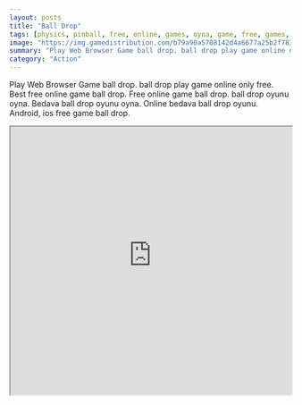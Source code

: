 ```yaml
---
layout: posts
title: "Ball Drop"
tags: [physics, pinball, free, online, games, oyna, game, free, games, play, play, games]
image: "https://img.gamedistribution.com/b79a90a5708142d4a6677a25b2f78354-512x384.jpeg"
summary: "Play Web Browser Game ball drop. ball drop play game online only free. Best free online game ball drop. Free online game ball drop. ball drop oyunu oyna. Bedava ball drop oyunu oyna. Online bedava ball drop oyunu. Android, ios free game ball drop."
category: "Action"
---
```


Play Web Browser Game ball drop. ball drop play game online only free. Best free online game ball drop. Free online game ball drop. ball drop oyunu oyna. Bedava ball drop oyunu oyna. Online bedava ball drop oyunu. Android, ios free game ball drop.

<iframe width="100%" height="480px;" src="https://html5.gamedistribution.com/b79a90a5708142d4a6677a25b2f78354/"></iframe>